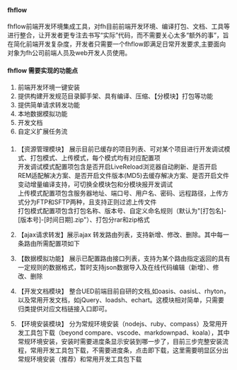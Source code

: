 #### fhflow
fhflow前端开发环境集成工具，对fh目前前端开发环境、编译打包、文档、工具等进行整合，让开发者更专注去书写“实际”代码，而不需要关心太多“额外的事”，旨在简化前端开发复杂度，开发者只需要一个fhflow即满足日常开发要求,主要面向对象为fh公司前端人员及web开发人员使用。

#### fhflow 需要实现的功能点

1. 前端开发环境一键安装
2. 提供构建开发规范目录脚手架、具有编译、压缩、【分模块】打包等功能
3. 提供简单请求转发功能
4. 本地数据模拟功能
5. 开发文档
6. 自定义扩展任务流

####
1. 【资源管理模块】 展示目前已缓存的项目列表、可对某个项目进行开发调试模式、打包模式、上传模式，每个模式均有对应配置项  
开发调试模式配置项包含是否开启LiveReload浏览器自动刷新、是否开启REM适配解决方案、是否开启文件版本(MD5)去缓存解决方案、是否开启文件变动增量编译支持，可切换全模块包和分模块报开发调试  
上传模式配置项包含服务器地址、端口号、用户名、密码、远程路径，上传方式分为FTP和SFTP两种，且支持正则过滤上传文件  
打包模式配置项包含打包名称、版本号、自定义命名规则（默认为"[打包名]-[版本号]-[时间日期].zip"）、打包分rar和zip格式
2. 【ajax请求转发】展示ajax 转发路由列表，支持新增、修改、删除。其中每一条路由所需配置项如下

3. 【数据模拟功能】 展示已配置路由接口列表，支持为某个路由指定返回的具有一定规则的数据格式，暂时支持json数据导入及在线代码编辑（新增）、修改、删除
4. 【开发文档模块】 整合UED前端目前自研的文档,如oasis、oasisL、rhyton，以及常用开发文档，如jQuery、loadsh、echart。这模块相对简单，只需要归类提供对应文档链接入口即可。
5. 【环境安装模块】 分为常规环境安装（nodejs、ruby、compass）及常用开发工具包下载（beyond compare、vscode、markdownpad、koala），其中常规环境安装，安装时需要进度条显示安装到哪一步了，目前三步完整安装流程，常用开发工具包下载，不需要进度条，点击即下载，这里需要明显区分出常规环境安装（推荐）和常用开发工具包下载

